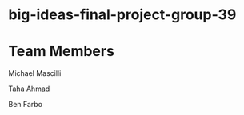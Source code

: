 # big-ideas-final-project-group-39

# Team Members
Michael Mascilli  

Taha Ahmad  

Ben Farbo  



